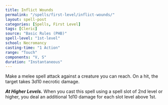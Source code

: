 ```yaml
---
title: Inflict Wounds
permalink: "/spells/first-level/inflict-wounds/"
layout: spell-post
categories: [Spells, First Level]
tags: [Cleric]
source: "Basic Rules (PHB)"
spell-level: "1st-level"
school: Necromancy
casting-time: "1 Action"
range: "Touch"
components: "V, S"
duration: "Instantaneous"
---
```


Make a melee spell attack against a creature you can reach. On a hit, the target takes 3d10 necrotic damage.

***At Higher Levels.*** When you cast this spell using a spell slot of 2nd level or higher, you deal an additional 1d10 damage for each slot level above 1st.